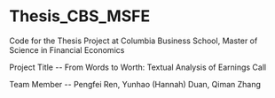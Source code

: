 # Thesis_CBS_MSFE
Code for the Thesis Project at Columbia Business School, Master of Science in Financial Economics

Project Title -- From Words to Worth: Textual Analysis of Earnings Call





Team Member -- Pengfei Ren, Yunhao (Hannah) Duan, Qiman Zhang





